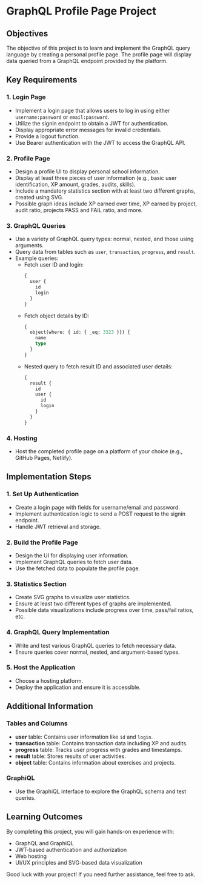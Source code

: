# GraphQL Profile Page Project

## Objectives

The objective of this project is to learn and implement the GraphQL query language by creating a personal profile page. The profile page will display data queried from a GraphQL endpoint provided by the platform.

## Key Requirements

### 1. Login Page
- Implement a login page that allows users to log in using either `username:password` or `email:password`.
- Utilize the signin endpoint to obtain a JWT for authentication.
- Display appropriate error messages for invalid credentials.
- Provide a logout function.
- Use Bearer authentication with the JWT to access the GraphQL API.

### 2. Profile Page
- Design a profile UI to display personal school information.
- Display at least three pieces of user information (e.g., basic user identification, XP amount, grades, audits, skills).
- Include a mandatory statistics section with at least two different graphs, created using SVG.
- Possible graph ideas include XP earned over time, XP earned by project, audit ratio, projects PASS and FAIL ratio, and more.

### 3. GraphQL Queries
- Use a variety of GraphQL query types: normal, nested, and those using arguments.
- Query data from tables such as `user`, `transaction`, `progress`, and `result`.
- Example queries:
  - Fetch user ID and login:
    ```graphql
    {
      user {
        id
        login
      }
    }
    ```
  - Fetch object details by ID:
    ```graphql
    {
      object(where: { id: { _eq: 3323 }}) {
        name
        type
      }
    }
    ```
  - Nested query to fetch result ID and associated user details:
    ```graphql
    {
      result {
        id
        user {
          id
          login
        }
      }
    }
    ```

### 4. Hosting
- Host the completed profile page on a platform of your choice (e.g., GitHub Pages, Netlify).

## Implementation Steps

### 1. Set Up Authentication
- Create a login page with fields for username/email and password.
- Implement authentication logic to send a POST request to the signin endpoint.
- Handle JWT retrieval and storage.

### 2. Build the Profile Page
- Design the UI for displaying user information.
- Implement GraphQL queries to fetch user data.
- Use the fetched data to populate the profile page.

### 3. Statistics Section
- Create SVG graphs to visualize user statistics.
- Ensure at least two different types of graphs are implemented.
- Possible data visualizations include progress over time, pass/fail ratios, etc.

### 4. GraphQL Query Implementation
- Write and test various GraphQL queries to fetch necessary data.
- Ensure queries cover normal, nested, and argument-based types.

### 5. Host the Application
- Choose a hosting platform.
- Deploy the application and ensure it is accessible.

## Additional Information

### Tables and Columns
- **user** table: Contains user information like `id` and `login`.
- **transaction** table: Contains transaction data including XP and audits.
- **progress** table: Tracks user progress with grades and timestamps.
- **result** table: Stores results of user activities.
- **object** table: Contains information about exercises and projects.

### GraphiQL
- Use the GraphiQL interface to explore the GraphQL schema and test queries.

## Learning Outcomes

By completing this project, you will gain hands-on experience with:
- GraphQL and GraphiQL
- JWT-based authentication and authorization
- Web hosting
- UI/UX principles and SVG-based data visualization

Good luck with your project! If you need further assistance, feel free to ask.

